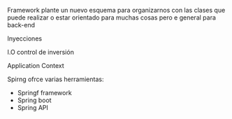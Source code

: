 Framework plante un nuevo esquema para organizarnos con las clases que puede realizar o estar orientado para muchas cosas pero e general para back-end

Inyecciones

I.O control de inversión

Application Context

Spirng ofrce varias herramientas:

* Springf framework
* Spring boot
* Spring API
